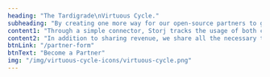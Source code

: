 ```yaml
---
heading: "The Tardigrade\nVirtuous Cycle."
subheading: "By creating one more way for our open-source partners to generate revenue, we’re helping them remain open source, continue to fund innovation and meet other financial goals. Your users get better, cheaper storage for their own open-source needs, and you get more money to grow."
content1: "Through a simple connector, Storj tracks the usage of both commercial\ncustomers and non-paying open-source users. Whenever data from an\nopen-source project is stored on the platform, we return a significant portion of\nthe revenue earned back to our partners."
content2: "In addition to sharing revenue, we share all the necessary tools, components\nand connectors needed to incorporate decentralized cloud storage into your\nplatform. Easy and effortless."
btnLink: "/partner-form"
btnText: "Become a Partner"
img: "/img/virtuous-cycle-icons/virtuous-cycle.png"
---
```

